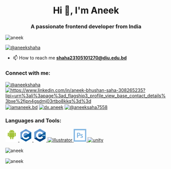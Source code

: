 <h1 align="center">Hi 👋, I'm Aneek </h1>
<h3 align="center">A passionate frontend developer from India</h3>

<p align="left"> <img src="https://komarev.com/ghpvc/?username=aneekshaha&label=Profile%20views&color=0e75b6&style=flat" alt="aneek" /> </p>

<p align="left"> <a href="https://twitter.com/@aneekshaha" target="blank"><img src="https://img.shields.io/twitter/follow/@aneekshaha?logo=twitter&style=for-the-badge" alt="@aneekshaha" /></a> </p>

- 📫 How to reach me **shaha23105101270@diu.edu.bd**

<h3 align="left">Connect with me:</h3>
<p align="left">
<a href="https://twitter.com/@aneekshaha" target="blank"><img align="center" src="https://raw.githubusercontent.com/rahuldkjain/github-profile-readme-generator/master/src/images/icons/Social/twitter.svg" alt="@aneekshaha" height="30" width="40" /></a>
<a href="https://linkedin.com/in/https://www.linkedin.com/in/aneek-bhushan-saha-308265235?lipi=urn%3ali%3apage%3ad_flagship3_profile_view_base_contact_details%3bxe%2fjpn4gsdmj03rtbo8kkq%3d%3d" target="blank"><img align="center" src="https://raw.githubusercontent.com/rahuldkjain/github-profile-readme-generator/master/src/images/icons/Social/linked-in-alt.svg" alt="https://www.linkedin.com/in/aneek-bhushan-saha-308265235?lipi=urn%3ali%3apage%3ad_flagship3_profile_view_base_contact_details%3bxe%2fjpn4gsdmj03rtbo8kkq%3d%3d" height="30" width="40" /></a>
<a href="https://fb.com/iamaneek.bd" target="blank"><img align="center" src="https://raw.githubusercontent.com/rahuldkjain/github-profile-readme-generator/master/src/images/icons/Social/facebook.svg" alt="iamaneek.bd" height="30" width="40" /></a>
<a href="https://instagram.com/dx.aneek" target="blank"><img align="center" src="https://raw.githubusercontent.com/rahuldkjain/github-profile-readme-generator/master/src/images/icons/Social/instagram.svg" alt="dx.aneek" height="30" width="40" /></a>
<a href="https://www.youtube.com/c/@aneeksaha7558" target="blank"><img align="center" src="https://raw.githubusercontent.com/rahuldkjain/github-profile-readme-generator/master/src/images/icons/Social/youtube.svg" alt="@aneeksaha7558" height="30" width="40" /></a>
</p>

<h3 align="left">Languages and Tools:</h3>
<p align="left"> <a href="https://developer.android.com" target="_blank" rel="noreferrer"> <img src="https://raw.githubusercontent.com/devicons/devicon/master/icons/android/android-original-wordmark.svg" alt="android" width="40" height="40"/> </a> <a href="https://www.cprogramming.com/" target="_blank" rel="noreferrer"> <img src="https://raw.githubusercontent.com/devicons/devicon/master/icons/c/c-original.svg" alt="c" width="40" height="40"/> </a> <a href="https://www.w3schools.com/cpp/" target="_blank" rel="noreferrer"> <img src="https://raw.githubusercontent.com/devicons/devicon/master/icons/cplusplus/cplusplus-original.svg" alt="cplusplus" width="40" height="40"/> </a> <a href="https://www.adobe.com/in/products/illustrator.html" target="_blank" rel="noreferrer"> <img src="https://www.vectorlogo.zone/logos/adobe_illustrator/adobe_illustrator-icon.svg" alt="illustrator" width="40" height="40"/> </a> <a href="https://www.photoshop.com/en" target="_blank" rel="noreferrer"> <img src="https://raw.githubusercontent.com/devicons/devicon/master/icons/photoshop/photoshop-line.svg" alt="photoshop" width="40" height="40"/> </a> <a href="https://unity.com/" target="_blank" rel="noreferrer"> <img src="https://www.vectorlogo.zone/logos/unity3d/unity3d-icon.svg" alt="unity" width="40" height="40"/> </a> </p>

<p><img align="center" src="https://github-readme-stats.vercel.app/api/top-langs?username=aneek&show_icons=true&locale=en&layout=compact" alt="aneek" /></p>

<p><img align="center" src="https://github-readme-streak-stats.herokuapp.com/?user=aneek&" alt="aneek" /></p>
